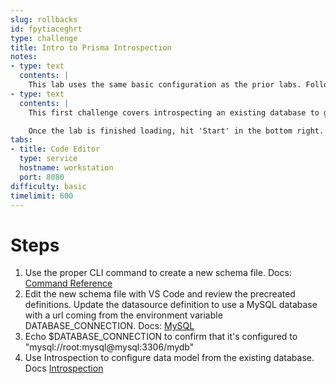 ```yaml
---
slug: rollbacks
id: fpytiaceghrt
type: challenge
title: Intro to Prisma Introspection
notes:
- type: text
  contents: |
    This lab uses the same basic configuration as the prior labs. Follow the instructions and use check button to check your work.
- type: text
  contents: |
    This first challenge covers introspecting an existing database to generate a schema file.

    Once the lab is finished loading, hit 'Start' in the bottom right.
tabs:
- title: Code Editor
  type: service
  hostname: workstation
  port: 8080
difficulty: basic
timelimit: 600
---
```

Steps
======
1. Use the proper CLI command to create a new schema file. Docs: [Command Reference](https://www.prisma.io/docs/reference/api-reference/command-reference)
1. Edit the new schema file with VS Code and review the precreated definitions. Update the datasource definition to use a MySQL database with a url coming from the environment variable DATABASE_CONNECTION. Docs: [MySQL](https://www.prisma.io/docs/concepts/database-connectors/mysql)
1. Echo $DATABASE_CONNECTION to confirm that it's configured to "mysql://root:mysql@mysql:3306/mydb"
1. Use Introspection to configure data model from the existing database. Docs [Introspection](https://www.prisma.io/docs/concepts/components/introspection)